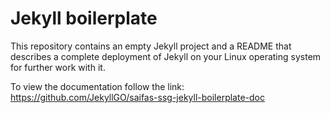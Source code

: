 # Jekyll boilerplate

This repository contains an empty Jekyll project and a README that describes a complete deployment of Jekyll on your Linux operating system for further work with it.

To view the documentation follow the link: https://github.com/JekyllGO/saifas-ssg-jekyll-boilerplate-doc
